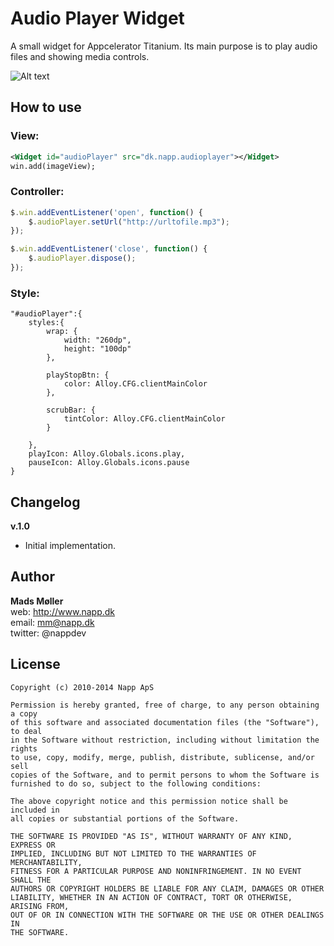 # Audio Player Widget

A small widget for Appcelerator Titanium. Its main purpose is to play audio files and showing media controls.


![Alt text](/blob/master/audioplayer.gif?raw=true "Audio Player")

## How to use

### View:


```xml
<Widget id="audioPlayer" src="dk.napp.audioplayer"></Widget>
win.add(imageView);
```

### Controller:

```javascript
$.win.addEventListener('open', function() {
	$.audioPlayer.setUrl("http://urltofile.mp3");
});

$.win.addEventListener('close', function() {
	$.audioPlayer.dispose();
});
```

### Style:

	"#audioPlayer":{
		styles:{
			wrap: {
				width: "260dp",
				height: "100dp"
			},
			
			playStopBtn: {
				color: Alloy.CFG.clientMainColor
			},
			
			scrubBar: {
				tintColor: Alloy.CFG.clientMainColor
			}
			
		},
		playIcon: Alloy.Globals.icons.play,
		pauseIcon: Alloy.Globals.icons.pause
	}



## Changelog
 

**v.1.0**  

* Initial implementation. 


## Author

**Mads Møller**  
web: http://www.napp.dk  
email: mm@napp.dk  
twitter: @nappdev  


## License

    Copyright (c) 2010-2014 Napp ApS

    Permission is hereby granted, free of charge, to any person obtaining a copy
    of this software and associated documentation files (the "Software"), to deal
    in the Software without restriction, including without limitation the rights
    to use, copy, modify, merge, publish, distribute, sublicense, and/or sell
    copies of the Software, and to permit persons to whom the Software is
    furnished to do so, subject to the following conditions:

    The above copyright notice and this permission notice shall be included in
    all copies or substantial portions of the Software.

    THE SOFTWARE IS PROVIDED "AS IS", WITHOUT WARRANTY OF ANY KIND, EXPRESS OR
    IMPLIED, INCLUDING BUT NOT LIMITED TO THE WARRANTIES OF MERCHANTABILITY,
    FITNESS FOR A PARTICULAR PURPOSE AND NONINFRINGEMENT. IN NO EVENT SHALL THE
    AUTHORS OR COPYRIGHT HOLDERS BE LIABLE FOR ANY CLAIM, DAMAGES OR OTHER
    LIABILITY, WHETHER IN AN ACTION OF CONTRACT, TORT OR OTHERWISE, ARISING FROM,
    OUT OF OR IN CONNECTION WITH THE SOFTWARE OR THE USE OR OTHER DEALINGS IN
    THE SOFTWARE.
